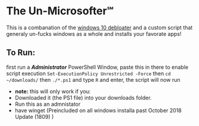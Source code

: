 # The Un-Microsofter℠
This is a combanation of the [windows 10 debloater](https://github.com/Sycnex/Windows10Debloater) and a custom script that generaly un-fucks windows as a whole and installs your favorate apps!


## To Run:
first run a ***Administrator*** PowerShell Window, 
paste this in there to enable script execution `Set-ExecutionPolicy Unrestricted -Force`
then `cd ~/downloads/`
then `./*.ps1`
and type `R` and enter, the script will now run
* **note:** this will only work if you:
* Downloaded it (the PS1 file) into your downloads folder.
* Run this as an admnistator
* have winget (Preincluded on all windows installa past October 2018 Update (1809) )
